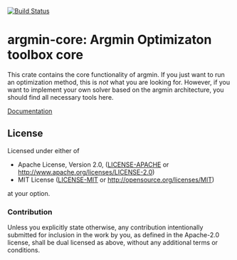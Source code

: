 [![Build Status](https://travis-ci.org/stefan-k/argmin-rs.svg?branch=master)](https://travis-ci.org/stefan-k/argmin-rs)

# argmin-core: Argmin Optimizaton toolbox core

This crate contains the core functionality of argmin.
If you just want to run an optimization method, this is *not* what you are looking for.
However, if you want to implement your own solver based on the argmin architecture, you should find all necessary tools here.

[Documentation](https://argmin-rs.github.io/argmin-rs/argmin-core/) 

## License

Licensed under either of

  * Apache License, Version 2.0, ([LICENSE-APACHE](LICENSE-APACHE) or http://www.apache.org/licenses/LICENSE-2.0)
  * MIT License ([LICENSE-MIT](LICENSE-MIT) or http://opensource.org/licenses/MIT)

at your option.

### Contribution

Unless you explicitly state otherwise, any contribution intentionally submitted for inclusion in the work by you, as defined in the Apache-2.0 license, shall be dual licensed as above, without any additional terms or conditions.
